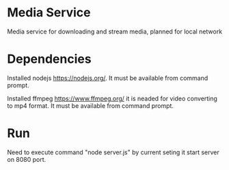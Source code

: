 # Media Service
Media service for downloading and stream media, planned for local network

# Dependencies
Installed nodejs https://nodejs.org/. It must be available from command prompt.

Installed ffmpeg https://www.ffmpeg.org/ it is neaded for video converting to mp4 format. It must be available from command prompt.

# Run
Need to execute command "node server.js" by current seting it start server on 8080 port.
